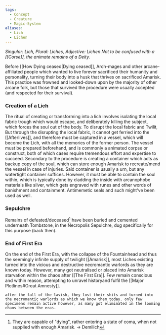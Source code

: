 ```yaml
---
tags:
  - Concept
  - Creature
  - Magic-System
aliases:
  - Lich
  - Lichen
---
```

*Singular: Lich, Plural: Liches, Adjective: Lichen*
*Not to be confused with a [[Corse]], the animate remains of a Deity.*

Before [[How Dying ceased|Dying ceased]], Arch-mages and other arcane-affiliated people which wanted to live forever sacrificed their humanity and personality, turning their body into a husk that thrives on sacrificed Amarisk. 
This practice was frowned and looked-down upon by the majority of other arcane folk, but those that survived the procedure were usually accepted (and respected for their survival). 
### Creation of a Lich
The ritual of creating or transforming into a lich involves isolating the local fabric trough which would escape, and deliberately killing the subject, which forces the soul out of the body. 
To disrupt the local fabric and Twilit, 
But through the disrupting the local fabric, it cannot get ferried into the [[Afterlives]], and therefore must be captured in a vessel, which will become the Lich, with all the memories of the former person.
The vessel must be prepared beforehand, and is commonly a animated corpse or construct, both of which cases require tremendous effort and expertise to succeed. 
Secondary to the procedure is creating a container which acts as backup copy of the soul, which can store enough Amarisk to recreate/mend the vessel in case of injuries. Said container is usually a urn, but any watertight container suffices. However, it must be able to contain the soul within, which is typically done by cladding the inside with arcanophobe materials like silver, which gets engraved with runes and other words of banishment and containment. Antimemetic seals and such might've been used as well. 
### Sepulchre
Remains of defeated/deceased[^1] have been buried and cemented underneath Tombstone, in the Necropolis Sepulchre, dug specifically for this purpose (back then). 
### End of First Era
On the end of the First Era, with the collapse of the Fountainhead and thus the seemingly infinite supply of twilight [[Amarisk]], most Liches existing turned into the vicious and destructive necromantic warlords as they are known today. 
However, many got neutralised or placed into Amarisk starvation within the chaos after [[The First Era]]. 
Few remain conscious and within reason, attempting to unravel historyand fulfil the [[Major Plotlines#Great Amnesty]]. 

	after the fall of the lavish, they lost their shits and turned into the necromantic warlords as which we know them today. only few specimens remain active however, as many got eliminated in the looming chaos between the eras. 

[^1]: They are capable of "dying", rather entering a state of coma, when not supplied with enough Amarisk.  → Demilich
